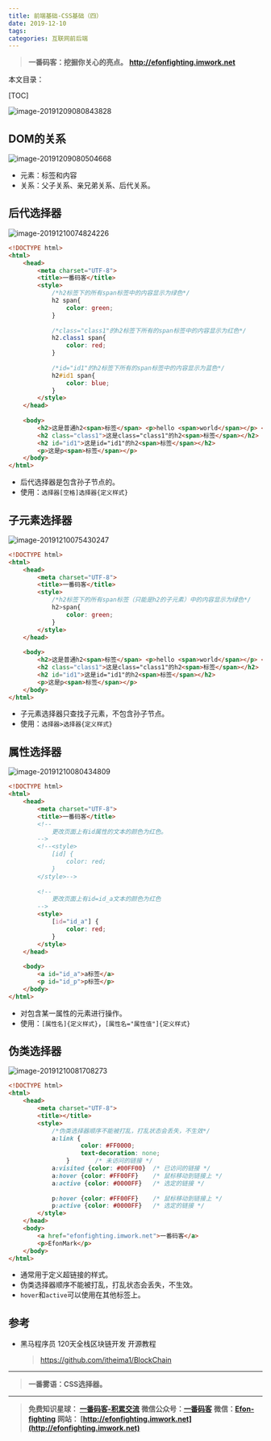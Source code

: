 ```yaml
---
title: 前端基础-CSS基础（四）
date: 2019-12-10
tags: 
categories: 互联网前后端
---
```


> **一番码客：挖掘你关心的亮点。**
> **http://efonfighting.imwork.net**

本文目录：

[TOC]

![image-20191209080843828](2019-12-10-前端基础-CSS基础（四）/image-20191209080843828.png)

<!--more-->

## DOM的关系

![image-20191209080504668](2019-12-10-前端基础-CSS基础（四）/image-20191209080504668.png)

* 元素：标签和内容
* 关系：父子关系、亲兄弟关系、后代关系。

## 后代选择器

![image-20191210074824226](2019-12-10-前端基础-CSS基础（四）/image-20191210074824226.png)

```html
<!DOCTYPE html>
<html>
	<head>
		<meta charset="UTF-8">
		<title>一番码客</title>
		<style>
			/*h2标签下的所有span标签中的内容显示为绿色*/
			h2 span{
				color: green;
			}
			
			/*class="class1"的h2标签下所有的span标签中的内容显示为红色*/
			h2.class1 span{
				color: red;
			}
			
			/*id="id1"的h2标签下所有的span标签中的内容显示为蓝色*/
			h2#id1 span{
				color: blue;
			}
		</style>
	</head>
	
	<body>
		<h2>这是普通h2<span>标签</span> <p>hello <span>world</span></p> </h2>
		<h2 class="class1">这是class="class1"的h2<span>标签</span></h2>
		<h2 id="id1">这是id="id1"的h2<span>标签</span></h2>
		<p>这是p<span>标签</span></p>
	</body>
</html>
```

* 后代选择器是包含孙子节点的。
* 使用：`选择器[空格]选择器{定义样式}`

## 子元素选择器

![image-20191210075430247](2019-12-10-前端基础-CSS基础（四）/image-20191210075430247.png)

```html
<!DOCTYPE html>
<html>
	<head>
		<meta charset="UTF-8">
		<title>一番码客</title>
		<style>
			/*h2标签下的所有span标签（只能是h2的子元素）中的内容显示为绿色*/
			h2>span{
				color: green;
			}
		</style>
	</head>
	
	<body>
		<h2>这是普通h2<span>标签</span> <p>hello <span>world</span></p> </h2>
		<h2 class="class1">这是class="class1"的h2<span>标签</span></h2>
		<h2 id="id1">这是id="id1"的h2<span>标签</span></h2>
		<p>这是p<span>标签</span></p>
	</body>
</html>
```

* 子元素选择器只查找子元素，不包含孙子节点。
* 使用：`选择器>选择器{定义样式}`

## 属性选择器

![image-20191210080434809](2019-12-10-前端基础-CSS基础（四）/image-20191210080434809.png)

```html
<!DOCTYPE html>
<html>
	<head>
		<meta charset="UTF-8">
		<title>一番码客</title>
		<!--
        	更改页面上有id属性的文本的颜色为红色。
        -->
		<!--<style>
			[id] {
				color: red;
			}
		</style>-->
		
		<!--
        	更改页面上有id=id_a文本的颜色为红色
        -->
        <style>
        	[id="id_a"] {
        		color: red;
        	}
        </style>
	</head>
	
	<body>
		<a id="id_a">a标签</a>
		<p id="id_p">p标签</p>
	</body>
</html>
```

* 对包含某一属性的元素进行操作。
* 使用：`[属性名]{定义样式}`，`[属性名="属性值"]{定义样式}`

## 伪类选择器

![image-20191210081708273](2019-12-10-前端基础-CSS基础（四）/image-20191210081708273.png)

```html
<!DOCTYPE html>
<html>
	<head>
		<meta charset="UTF-8">
		<title></title>
		<style>
			/*伪类选择器顺序不能被打乱，打乱状态会丢失，不生效*/
			a:link {
					color: #FF0000;
					text-decoration: none;
				}		/* 未访问的链接 */
			a:visited {color: #00FF00}	/* 已访问的链接 */
			a:hover {color: #FF00FF}	/* 鼠标移动到链接上 */
			a:active {color: #0000FF}	/* 选定的链接 */
			
			p:hover {color: #FF00FF}	/* 鼠标移动到链接上 */
			p:active {color: #0000FF}	/* 选定的链接 */
		</style>
	</head>
	<body>
		<a href="efonfighting.imwork.net">一番码客</a>
		<p>EfonMark</p>
	</body>
</html>
```

* 通常用于定义超链接的样式。
* 伪类选择器顺序不能被打乱，打乱状态会丢失，不生效。
* `hover`和`active`可以使用在其他标签上。

## 参考

* 黑马程序员 120天全栈区块链开发 开源教程

  > https://github.com/itheima1/BlockChain
  

----

> **一番雾语：CSS选择器。**

----------

> **免费知识星球： [一番码客-积累交流](http://efonfighting.imwork.net/efonmark-blog/%E7%AE%80%E4%BB%8B/zhishixingqiu1.png)**
> **微信公众号：[一番码客](http://efonfighting.imwork.net/efonmark-blog/%E7%AE%80%E4%BB%8B/guanzhu_1.jpg)**
> **微信：[Efon-fighting](http://efonfighting.imwork.net/efonmark-blog/%E7%AE%80%E4%BB%8B/weixin.jpg)**
> **网站： [http://efonfighting.imwork.net](http://efonfighting.imwork.net)**